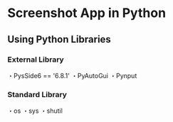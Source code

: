 # Screenshot App in Python
## Using Python Libraries
### External Library
・PysSide6 == '6.8.1' ・PyAutoGui ・Pynput

### Standard Library
・os ・sys ・shutil
